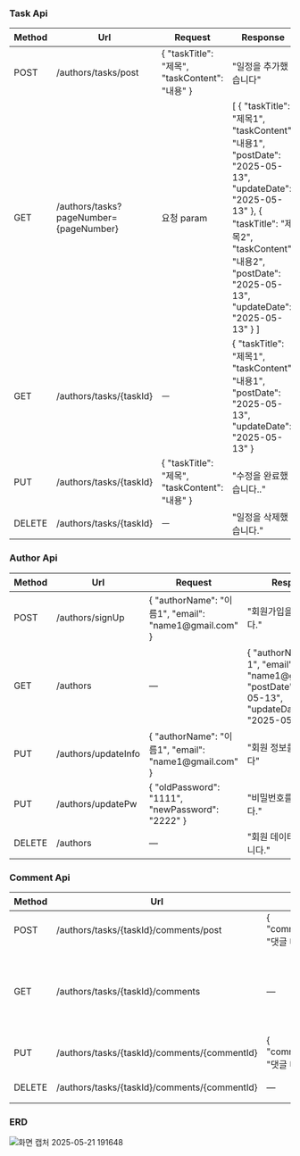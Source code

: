 <h3>Task Api</h3>
<table>
  <thead>
    <tr>
      <th>Method</th>
      <th>Url</th>
      <th>Request</th>
      <th>Response</th>
      <th>상태코드</th>
    </tr>
  </thead>
  <tbody>
    <tr>
      <td>POST</td>
      <td>/authors/tasks/post</td>
      <td>{
  "taskTitle": "제목",
  "taskContent": "내용"
}</td>
      <td>"일정을 추가했습니다"</td>
      <td>201 Created</td>
    </tr>
    <tr>
      <td>GET</td>
      <td>/authors/tasks?pageNumber={pageNumber}</td>
      <td>요청 param</td>
      <td>[
    {
        "taskTitle": "제목1",
        "taskContent": "내용1",
        "postDate": "2025-05-13",
        "updateDate": "2025-05-13"
    },
    {
        "taskTitle": "제목2",
        "taskContent": "내용2",
        "postDate": "2025-05-13",
        "updateDate": "2025-05-13"
    }
]</td>
      <td>200 OK</td>
    </tr>
    <tr>
      <td>GET</td>
      <td>/authors/tasks/{taskId}</td>
      <td>ㅡ</td>
      <td>    {
        "taskTitle": "제목1",
        "taskContent": "내용1",
        "postDate": "2025-05-13",
        "updateDate": "2025-05-13"
    }</td>
      <td>200 OK</td>
    </tr>
    <tr>
      <td>PUT</td>
      <td>/authors/tasks/{taskId}</td>
      <td>{
  "taskTitle": "제목",
  "taskContent": "내용"
}</td>
      <td>"수정을 완료했습니다.."</td>
      <td>200 OK</td>
    </tr>
    <tr>
      <td>DELETE</td>
      <td>/authors/tasks/{taskId}</td>
      <td>ㅡ</td>
      <td>"일정을 삭제했습니다."</td>
      <td>200 OK</td>
    </tr>
  </tbody>
</table>


<h3>Author Api</h3>
<table>
  <thead>
    <tr>
      <th>Method</th>
      <th>Url</th>
      <th>Request</th>
      <th>Response</th>
      <th>상태코드</th>
    </tr>
  </thead>
  <tbody>
    <tr>
      <td>POST</td>
      <td>/authors/signUp</td>
      <td>{        
        "authorName": "이름1",
        "email": "name1@gmail.com"
        }</td>
      <td>"회원가입을 완료했습니다."</td>
      <td>201 Created</td>
    </tr>
    <tr>
      <td>GET</td>
      <td>/authors</td>
      <td>—</td>
      <td>    {
        "authorName": "이름1",
        "email": "name1@gmail.com",
        "postDate": "2025-05-13",
        "updateDate": "2025-05-13"
    }</td>
      <td>200 OK</td>
    </tr>
    <tr>
      <td>PUT</td>
      <td>/authors/updateInfo</td>
      <td>{        
        "authorName": "이름1",
        "email": "name1@gmail.com"
        }</td>
      <td>"회원 정보를 수정했습니다"</td>
      <td>200 OK</td>
    </tr>
    <tr>
      <td>PUT</td>
      <td>/authors/updatePw</td>
      <td>{        
        "oldPassword": "1111",
        "newPassword": "2222"
        }</td>
      <td>"비밀번호를 변경했습니다."</td>
      <td>200 OK</td>
    </tr>
    <tr>
      <td>DELETE</td>
      <td>/authors</td>
      <td>—</td>
      <td>"회원 데이터를 삭제했습니다."</td>
      <td>200 OK</td>
    </tr>
  </tbody>
</table>


<h3>Comment Api</h3>
<table>
  <thead>
    <tr>
      <th>Method</th>
      <th>Url</th>
      <th>Request</th>
      <th>Response</th>
      <th>상태코드</th>
    </tr>
  </thead>
  <tbody>
    <tr>
      <td>POST</td>
      <td>/authors/tasks/{taskId}/comments/post</td>
      <td>{        
        "commentContent": "댓글 내용"
        }</td>
      <td>"댓글을 추가했습니다."</td>
      <td>201 Created</td>
    </tr>
    <tr>
      <td>GET</td>
      <td>/authors/tasks/{taskId}/comments</td>
      <td>—</td>
      <td>    {
        "commentContent": "댓글 내용",
        "postDate": "2025-05-13",
        "updateDate": "2025-05-13"
    }</td>
      <td>200 OK</td>
    </tr>
    <tr>
      <td>PUT</td>
      <td>/authors/tasks/{taskId}/comments/{commentId}</td>
      <td>{        
        "commentContent": "댓글 내용"        
        }</td>
      <td>"수정을 완료했습니다."</td>
      <td>200 OK</td>
    </tr>
    <tr>
      <td>DELETE</td>
      <td>/authors/tasks/{taskId}/comments/{commentId}</td>
      <td>—</td>
      <td>"댓글을 삭제했습니다."</td>
      <td>200 OK</td>
    </tr>
  </tbody>
</table>





<h3>ERD</h3>

![화면 캡처 2025-05-21 191648](https://github.com/user-attachments/assets/3efa3a8d-a4bf-4d4a-a18b-ca6d39d39765)
